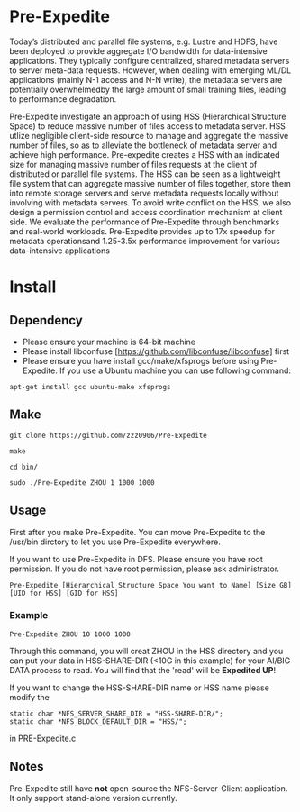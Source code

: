 # Pre-Expedite
Today’s distributed and parallel file systems, e.g.  Lustre and HDFS, have been deployed to provide aggregate I/O bandwidth for data-intensive applications. They typically configure centralized, shared metadata servers to server meta-data requests. However, when dealing with emerging ML/DL applications (mainly N-1 access and N-N write), the metadata servers are potentially overwhelmedby the large amount of small training files, leading to performance degradation.  

Pre-Expedite investigate an approach of using HSS (Hierarchical Structure Space) to reduce massive number of files access to metadata server. HSS utlize negligible client-side resource to manage and aggregate the massive number of files, so as to alleviate the bottleneck of metadata server and achieve high performance.  Pre-expedite creates a HSS with an indicated size for managing massive number of files requests at the client of distributed or parallel file systems.  The HSS can be seen as a lightweight file system that can aggregate massive number of files together, store them into remote storage servers and serve metadata requests locally without involving with metadata servers.  To avoid write conflict on the HSS, we also design a permission control and access coordination mechanism at client side.  We evaluate the performance of Pre-Expedite through benchmarks and real-world workloads. Pre-Expedite provides up to 17x speedup for metadata operationsand 1.25-3.5x performance improvement for various data-intensive applications

# Install

## Dependency
- Please ensure your machine is 64-bit machine
- Please install libconfuse [https://github.com/libconfuse/libconfuse] first
- Please ensure you have install gcc/make/xfsprogs before using Pre-Expedite. If you use a Ubuntu machine you can use following command:

```
apt-get install gcc ubuntu-make xfsprogs
```


## Make

```
git clone https://github.com/zzz0906/Pre-Expedite

make

cd bin/

sudo ./Pre-Expedite ZHOU 1 1000 1000
```

## Usage

First after you make Pre-Expedite. You can move Pre-Expedite to the /usr/bin dirctory to let you use Pre-Expedite everywhere.

If you want to use Pre-Expedite in DFS. Please ensure you have root permission. If you do not have root permission, please ask administrator.

```
Pre-Expedite [Hierarchical Structure Space You want to Name] [Size GB] [UID for HSS] [GID for HSS]
```

### Example
```
Pre-Expedite ZHOU 10 1000 1000
```
Through this command, you will creat ZHOU in the HSS directory and you can put your data in HSS-SHARE-DIR (<10G in this example) for your AI/BIG DATA process to read. You will find that the 'read' will be **Expedited UP**!

If you want to change the HSS-SHARE-DIR name or HSS name please modify the 

```
static char *NFS_SERVER_SHARE_DIR = "HSS-SHARE-DIR/";
static char *NFS_BLOCK_DEFAULT_DIR = "HSS/";
```

in PRE-Expedite.c


## Notes
Pre-Expedite still have **not** open-source the NFS-Server-Client application. It only support stand-alone version currently.